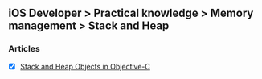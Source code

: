 ## iOS Developer > Practical knowledge > Memory management > Stack and Heap

### Articles
- [x] [Stack and Heap Objects in Objective-C](https://www.mikeash.com/pyblog/friday-qa-2010-01-15-stack-and-heap-objects-in-objective-c.html)



